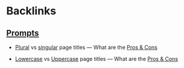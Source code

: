 
# Backlinks
## [Prompts](<Prompts.md>)
- [Plural]([plural](<plural.md>)) vs [singular]([singular](<singular.md>)) page titles — What are the [Pros & Cons](<Pros & Cons.md>)

- [Lowercase]([lowercase](<lowercase.md>)) vs [Uppercase]([uppercase](<uppercase.md>)) page titles — What are the [Pros & Cons](<Pros & Cons.md>)

